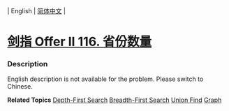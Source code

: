 | English | [简体中文](README.md) |

# [剑指 Offer II 116. 省份数量](https://leetcode-cn.com/problems/bLyHh0)
 ### Description
<p>English description is not available for the problem. Please switch to Chinese.</p>

**Related Topics**  [Depth-First Search](https://leetcode-cn.com/tag/depth-first-search) [Breadth-First Search](https://leetcode-cn.com/tag/breadth-first-search) [Union Find](https://leetcode-cn.com/tag/union-find) [Graph](https://leetcode-cn.com/tag/graph) 